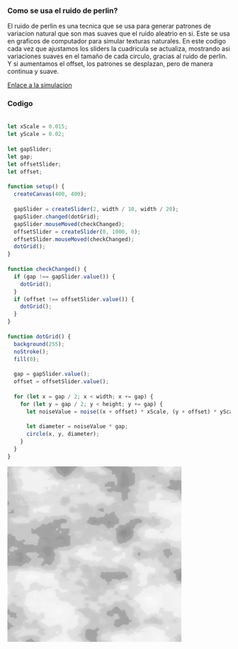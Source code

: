 ### Como se usa el ruido de perlin?
El ruido de perlin es una tecnica que se usa para generar patrones de variacion natural que son mas suaves que el ruido aleatrio en si. Este se usa en graficos de computador para simular texturas naturales.
En este codigo cada vez que ajustamos los sliders la cuadricula se actualiza, mostrando asi variaciones suaves en el tamaño de cada circulo, gracias al ruido de perlin. Y si aumentamos el offset, los patrones se desplazan, pero de manera continua y suave.

[Enlace a la simulacion](https://editor.p5js.org/DonTuvo/sketches/JWFC9PAhh)

### Codigo

``` js

let xScale = 0.015;
let yScale = 0.02;

let gapSlider;
let gap;
let offsetSlider;
let offset;

function setup() {
  createCanvas(400, 400);

  gapSlider = createSlider(2, width / 10, width / 20);
  gapSlider.changed(dotGrid);
  gapSlider.mouseMoved(checkChanged);
  offsetSlider = createSlider(0, 1000, 0);
  offsetSlider.mouseMoved(checkChanged);
  dotGrid();
}

function checkChanged() {
  if (gap !== gapSlider.value()) {
    dotGrid();
  }
  if (offset !== offsetSlider.value()) {
    dotGrid();
  }
}

function dotGrid() {
  background(255);
  noStroke();
  fill(0);

  gap = gapSlider.value();
  offset = offsetSlider.value();

  for (let x = gap / 2; x < width; x += gap) {
    for (let y = gap / 2; y < height; y += gap) {
      let noiseValue = noise((x + offset) * xScale, (y + offset) * yScale);

      let diameter = noiseValue * gap;
      circle(x, y, diameter);
    }
  }
}
```

![Kylian Mbappe](../../../../assets/PerlinNoise.png)

